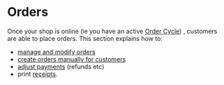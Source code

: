 # Orders

Once your shop is online \(ie you have an active [Order Cycle](../shopfront/order-cycle/)\) , customers are able to place orders. This section explains how to: 

* [manage and modify orders](view-orders.md)
* [create orders manually for customers](create-orders-manually.md)
* [adjust payments](refund-payments.md) \(refunds etc\)
* print [receipts](thermally-printed-receipts.md).


